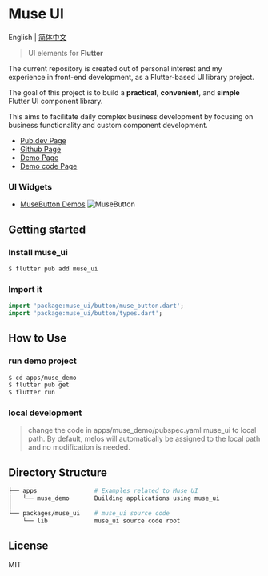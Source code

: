 # Muse UI

English | [简体中文](./README.zh-CN.md)

> UI elements for **Flutter**

The current repository is created out of personal interest and my experience in front-end development, as a Flutter-based UI library project.

The goal of this project is to build a **practical**, **convenient**, and **simple** Flutter UI component library.

This aims to facilitate daily complex business development by focusing on business functionality and custom component development.

- [Pub.dev Page](https://pub.dev/packages/muse_ui)
- [Github Page](https://github.com/eugene2799/muse_ui)
- [Demo Page](https://eugene2799.github.io/muse_ui/)
- [Demo code Page](https://github.com/eugene2799/muse_ui/tree/master/apps/muse_demo)

### UI Widgets

- [MuseButton Demos](https://github.com/eugene2799/muse_ui/tree/master/apps/muse_demo/lib/demos/button)
  ![MuseButton](http://oss.musetools.uk/pic/musebutton.png)

## Getting started

### Install muse_ui

```bash
$ flutter pub add muse_ui
```

### Import it

```dart
import 'package:muse_ui/button/muse_button.dart';
import 'package:muse_ui/button/types.dart';
```

## How to Use

### run demo project

```bash
$ cd apps/muse_demo
$ flutter pub get
$ flutter run
```

### local development

> change the code in apps/muse_demo/pubspec.yaml muse_ui to local path.
> By default, melos will automatically be assigned to the local path and no modification is needed.

## Directory Structure

```bash
├── apps                # Examples related to Muse UI
│   └── muse_demo       Building applications using muse_ui
│
└── packages/muse_ui    # muse_ui source code
    └── lib             muse_ui source code root
```

## License

MIT
